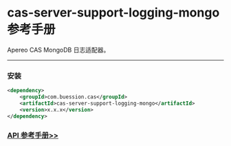 # cas-server-support-logging-mongo 参考手册


Apereo CAS MongoDB 日志适配器。


---


### 安装

```xml
<dependency>
    <groupId>com.buession.cas</groupId>
    <artifactId>cas-server-support-logging-mongo</artifactId>
    <version>x.x.x</version>
</dependency>
```


### [API 参考手册>>](https://javadoc.io/doc/com.buession.cas/cas-server-support-logging-mongo/3.0.1/index.html)